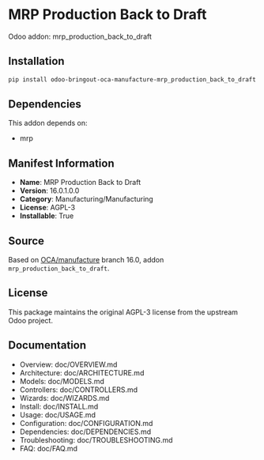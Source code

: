 # MRP Production Back to Draft

Odoo addon: mrp_production_back_to_draft

## Installation

```bash
pip install odoo-bringout-oca-manufacture-mrp_production_back_to_draft
```

## Dependencies

This addon depends on:
- mrp

## Manifest Information

- **Name**: MRP Production Back to Draft
- **Version**: 16.0.1.0.0
- **Category**: Manufacturing/Manufacturing
- **License**: AGPL-3
- **Installable**: True

## Source

Based on [OCA/manufacture](https://github.com/OCA/manufacture) branch 16.0, addon `mrp_production_back_to_draft`.

## License

This package maintains the original AGPL-3 license from the upstream Odoo project.

## Documentation

- Overview: doc/OVERVIEW.md
- Architecture: doc/ARCHITECTURE.md
- Models: doc/MODELS.md
- Controllers: doc/CONTROLLERS.md
- Wizards: doc/WIZARDS.md
- Install: doc/INSTALL.md
- Usage: doc/USAGE.md
- Configuration: doc/CONFIGURATION.md
- Dependencies: doc/DEPENDENCIES.md
- Troubleshooting: doc/TROUBLESHOOTING.md
- FAQ: doc/FAQ.md

